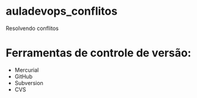 # auladevops_conflitos
Resolvendo conflitos

# Ferramentas de controle de versão:
* Mercurial
* GitHub
* Subversion
* CVS
